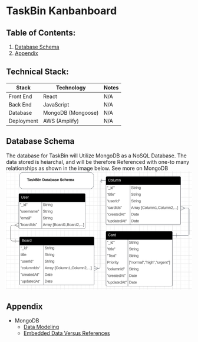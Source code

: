 # TaskBin Kanbanboard

## Table of Contents:
1. [Database Schema](#dbs)
1. [Appendix](#apx)

## Technical Stack:
| Stack     | Technology         | Notes | 
|-----------|--------------------|-------|
|Front End  | React              | N/A   |  
|Back End   | JavaScript         | N/A   |  
|Database   | MongoDB (Mongoose) | N/A   |  
|Deployment | AWS (Amplify)      | N/A   |  

## <a name = "DBS"></a> Database Schema 
The database for TaskBin will Utilize MongoDB as a NoSQL Database.
The data stored is heiarchal, and will be therefore Referenced with one-to many relationships as shown in the image below. See more on MongoDB
![schemaImg](https://github.com/TarikVu/imgs/blob/main/TaskBin/TaskBinDB.PNG?raw=true)



## <a name = "apx"></a> Appendix

- MongoDB
    - [Data Modeling](https://www.mongodb.com/docs/manual/data-modeling/)
    - [Embedded Data Versus References](https://www.mongodb.com/docs/manual/data-modeling/concepts/embedding-vs-references/#std-label-data-modeling-referencing)